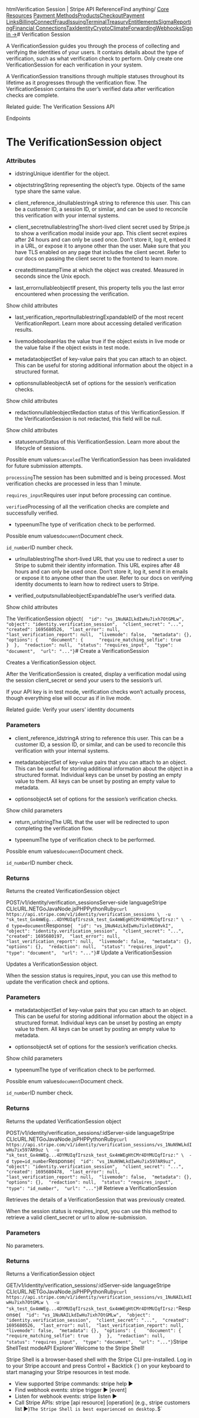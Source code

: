 htmlVerification Session | Stripe API Reference[](/api)Find anything/
[Core Resources](#)
[Payment Methods](#)[Products](#)[Checkout](#)[Payment Links](#)[Billing](#)[Connect](#)[Fraud](#)[Issuing](#)[Terminal](#)[Treasury](#)[Entitlements](#)[Sigma](#)[Reporting](#)[Financial Connections](#)[Tax](#)[Identity](#)[Crypto](#)[Climate](#)[Forwarding](#)[Webhooks](#)[Sign in →](https://dashboard.stripe.com/login)# Verification Session

A VerificationSession guides you through the process of collecting and verifying the identities of your users. It contains details about the type of verification, such as what verification check to perform. Only create one VerificationSession for each verification in your system.

A VerificationSession transitions through multiple statuses throughout its lifetime as it progresses through the verification flow. The VerificationSession contains the user’s verified data after verification checks are complete.

Related guide: The Verification Sessions API

Endpoints
# The VerificationSession object

### Attributes

- idstringUnique identifier for the object.


- objectstringString representing the object’s type. Objects of the same type share the same value.


- client_reference_idnullablestringA string to reference this user. This can be a customer ID, a session ID, or similar, and can be used to reconcile this verification with your internal systems.


- client_secretnullablestringThe short-lived client secret used by Stripe.js to show a verification modal inside your app. This client secret expires after 24 hours and can only be used once. Don’t store it, log it, embed it in a URL, or expose it to anyone other than the user. Make sure that you have TLS enabled on any page that includes the client secret. Refer to our docs on passing the client secret to the frontend to learn more.


- createdtimestampTime at which the object was created. Measured in seconds since the Unix epoch.


- last_errornullableobjectIf present, this property tells you the last error encountered when processing the verification.

Show child attributes
- last_verification_reportnullablestringExpandableID of the most recent VerificationReport. Learn more about accessing detailed verification results.


- livemodebooleanHas the value true if the object exists in live mode or the value false if the object exists in test mode.


- metadataobjectSet of key-value pairs that you can attach to an object. This can be useful for storing additional information about the object in a structured format.


- optionsnullableobjectA set of options for the session’s verification checks.

Show child attributes
- redactionnullableobjectRedaction status of this VerificationSession. If the VerificationSession is not redacted, this field will be null.

Show child attributes
- statusenumStatus of this VerificationSession. Learn more about the lifecycle of sessions.

Possible enum values`canceled`The VerificationSession has been invalidated for future submission attempts.

`processing`The session has been submitted and is being processed. Most verification checks are processed in less than 1 minute.

`requires_input`Requires user input before processing can continue.

`verified`Processing of all the verification checks are complete and successfully verified.


- typeenumThe type of verification check to be performed.

Possible enum values`document`Document check.

`id_number`ID number check.


- urlnullablestringThe short-lived URL that you use to redirect a user to Stripe to submit their identity information. This URL expires after 48 hours and can only be used once. Don’t store it, log it, send it in emails or expose it to anyone other than the user. Refer to our docs on verifying identity documents to learn how to redirect users to Stripe.


- verified_outputsnullableobjectExpandableThe user’s verified data.

Show child attributes

The VerificationSession object`{  "id": "vs_1NuNAILkdIwHu7ixh7OtGMLw",  "object": "identity.verification_session",  "client_secret": "...",  "created": 1695680526,  "last_error": null,  "last_verification_report": null,  "livemode": false,  "metadata": {},  "options": {    "document": {      "require_matching_selfie": true    }  },  "redaction": null,  "status": "requires_input",  "type": "document",  "url": "..."}`# Create a VerificationSession

Creates a VerificationSession object.

After the VerificationSession is created, display a verification modal using the session client_secret or send your users to the session’s url.

If your API key is in test mode, verification checks won’t actually process, though everything else will occur as if in live mode.

Related guide: Verify your users’ identity documents

### Parameters

- client_reference_idstringA string to reference this user. This can be a customer ID, a session ID, or similar, and can be used to reconcile this verification with your internal systems.


- metadataobjectSet of key-value pairs that you can attach to an object. This can be useful for storing additional information about the object in a structured format. Individual keys can be unset by posting an empty value to them. All keys can be unset by posting an empty value to metadata.


- optionsobjectA set of options for the session’s verification checks.

Show child parameters
- return_urlstringThe URL that the user will be redirected to upon completing the verification flow.


- typeenumThe type of verification check to be performed.

Possible enum values`document`Document check.

`id_number`ID number check.



### Returns

Returns the created VerificationSession object

POST/v1/identity/verification_sessionsServer-side languageStripe CLIcURL.NETGoJavaNode.jsPHPPythonRuby[](#)[](#)`curl https://api.stripe.com/v1/identity/verification_sessions \  -u "sk_test_Gx4mWEg...4DYMUIqfIrszsk_test_Gx4mWEgHtCMr4DYMUIqfIrsz:" \  -d type=document`Response`{  "id": "vs_1NuN4zLkdIwHu7ixleE6HvkI",  "object": "identity.verification_session",  "client_secret": "...",  "created": 1695680197,  "last_error": null,  "last_verification_report": null,  "livemode": false,  "metadata": {},  "options": {},  "redaction": null,  "status": "requires_input",  "type": "document",  "url": "..."}`# Update a VerificationSession

Updates a VerificationSession object.

When the session status is requires_input, you can use this method to update the verification check and options.

### Parameters

- metadataobjectSet of key-value pairs that you can attach to an object. This can be useful for storing additional information about the object in a structured format. Individual keys can be unset by posting an empty value to them. All keys can be unset by posting an empty value to metadata.


- optionsobjectA set of options for the session’s verification checks.

Show child parameters
- typeenumThe type of verification check to be performed.

Possible enum values`document`Document check.

`id_number`ID number check.



### Returns

Returns the updated VerificationSession object

POST/v1/identity/verification_sessions/:idServer-side languageStripe CLIcURL.NETGoJavaNode.jsPHPPythonRuby[](#)[](#)`curl https://api.stripe.com/v1/identity/verification_sessions/vs_1NuN9WLkdIwHu7ix597AR9uz \  -u "sk_test_Gx4mWEg...4DYMUIqfIrszsk_test_Gx4mWEgHtCMr4DYMUIqfIrsz:" \  -d type=id_number`Response`{  "id": "vs_1NuN9WLkdIwHu7ix597AR9uz",  "object": "identity.verification_session",  "client_secret": "...",  "created": 1695680478,  "last_error": null,  "last_verification_report": null,  "livemode": false,  "metadata": {},  "options": {},  "redaction": null,  "status": "requires_input",  "type": "id_number",  "url": "..."}`# Retrieve a VerificationSession

Retrieves the details of a VerificationSession that was previously created.

When the session status is requires_input, you can use this method to retrieve a valid client_secret or url to allow re-submission.

### Parameters

No parameters.

### Returns

Returns a VerificationSession object

GET/v1/identity/verification_sessions/:idServer-side languageStripe CLIcURL.NETGoJavaNode.jsPHPPythonRuby[](#)[](#)`curl https://api.stripe.com/v1/identity/verification_sessions/vs_1NuNAILkdIwHu7ixh7OtGMLw \  -u "sk_test_Gx4mWEg...4DYMUIqfIrszsk_test_Gx4mWEgHtCMr4DYMUIqfIrsz:"`Response`{  "id": "vs_1NuNAILkdIwHu7ixh7OtGMLw",  "object": "identity.verification_session",  "client_secret": "...",  "created": 1695680526,  "last_error": null,  "last_verification_report": null,  "livemode": false,  "metadata": {},  "options": {    "document": {      "require_matching_selfie": true    }  },  "redaction": null,  "status": "requires_input",  "type": "document",  "url": "..."}`Stripe ShellTest modeAPI Explorer[](https://stripe.com/docs/stripe-cli#install)`Welcome to the Stripe Shell!

Stripe Shell is a browser-based shell with the Stripe CLI pre-installed. Log in to your
Stripe account and press Control + Backtick (`) on your keyboard to start managing your Stripe
resources in test mode.

- View supported Stripe commands: stripe help ▶️
- Find webhook events: stripe trigger ▶️ [event]
- Listen for webhook events: stripe listen ▶
- Call Stripe APIs: stripe [api resource] [operation] (e.g., stripe customers list ▶️)`The Stripe Shell is best experienced on desktop.`$`